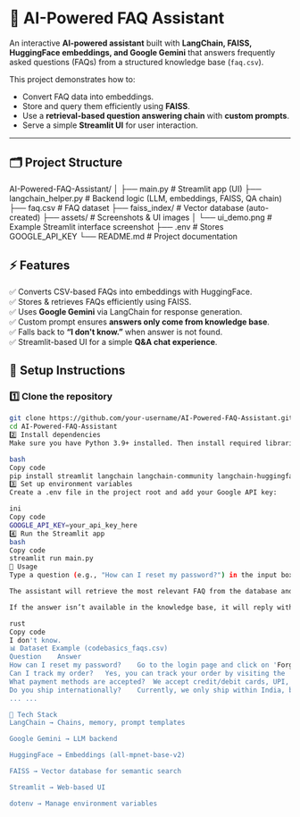 # 📘 AI-Powered FAQ Assistant  

An interactive **AI-powered assistant** built with **LangChain, FAISS, HuggingFace embeddings, and Google Gemini** that answers frequently asked questions (FAQs) from a structured knowledge base (`faq.csv`).  

This project demonstrates how to:  
- Convert FAQ data into embeddings.  
- Store and query them efficiently using **FAISS**.  
- Use a **retrieval-based question answering chain** with **custom prompts**.  
- Serve a simple **Streamlit UI** for user interaction.  

---

## 🗂️ Project Structure  

AI-Powered-FAQ-Assistant/
│
├── main.py # Streamlit app (UI)
├── langchain_helper.py # Backend logic (LLM, embeddings, FAISS, QA chain)
├── faq.csv # FAQ dataset
├── faiss_index/ # Vector database (auto-created)
├── assets/ # Screenshots & UI images
│ └── ui_demo.png # Example Streamlit interface screenshot
├── .env # Stores GOOGLE_API_KEY
└── README.md # Project documentation

## ⚡ Features  

✅ Converts CSV-based FAQs into embeddings with HuggingFace.  
✅ Stores & retrieves FAQs efficiently using FAISS.  
✅ Uses **Google Gemini** via LangChain for response generation.  
✅ Custom prompt ensures **answers only come from knowledge base**.  
✅ Falls back to **“I don't know.”** when answer is not found.  
✅ Streamlit-based UI for a simple **Q&A chat experience**. 

## 🔧 Setup Instructions  

### 1️⃣ Clone the repository
```bash
git clone https://github.com/your-username/AI-Powered-FAQ-Assistant.git
cd AI-Powered-FAQ-Assistant
2️⃣ Install dependencies
Make sure you have Python 3.9+ installed. Then install required libraries:

bash
Copy code
pip install streamlit langchain langchain-community langchain-huggingface langchain-google-genai faiss-cpu python-dotenv
3️⃣ Set up environment variables
Create a .env file in the project root and add your Google API key:

ini
Copy code
GOOGLE_API_KEY=your_api_key_here
4️⃣ Run the Streamlit app
bash
Copy code
streamlit run main.py
🎯 Usage
Type a question (e.g., "How can I reset my password?") in the input box.

The assistant will retrieve the most relevant FAQ from the database and answer.

If the answer isn’t available in the knowledge base, it will reply with:

rust
Copy code
I don't know.
📊 Dataset Example (codebasics_faqs.csv)
Question	Answer
How can I reset my password?	Go to the login page and click on 'Forgot Password'...
Can I track my order?	Yes, you can track your order by visiting the 'My Orders' section...
What payment methods are accepted?	We accept credit/debit cards, UPI, net banking, and wallets...
Do you ship internationally?	Currently, we only ship within India, but international shipping soon.
...	...

🚀 Tech Stack
LangChain → Chains, memory, prompt templates

Google Gemini → LLM backend

HuggingFace → Embeddings (all-mpnet-base-v2)

FAISS → Vector database for semantic search

Streamlit → Web-based UI

dotenv → Manage environment variables